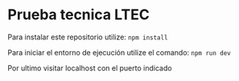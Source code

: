 # Prueba tecnica LTEC

Para instalar este repositorio utilize:
`npm install`

Para iniciar el entorno de ejecución utilize el comando:
`npm run dev`

Por ultimo visitar localhost con el puerto indicado
